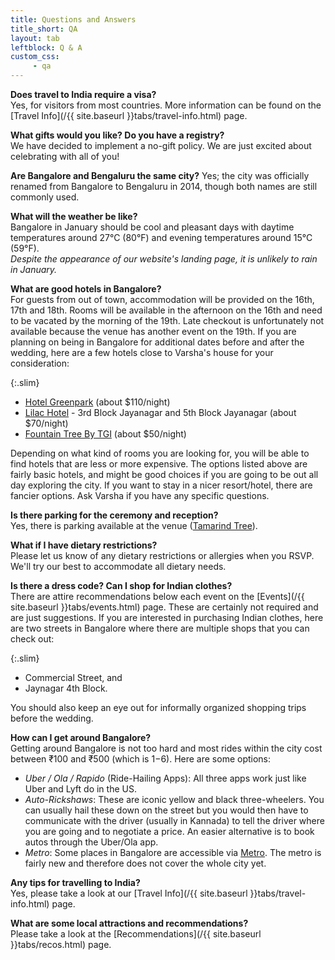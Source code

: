 ```yaml
---
title: Questions and Answers
title_short: QA
layout: tab
leftblock: Q & A
custom_css:
     - qa
---
```


**Does travel to India require a visa?**  
Yes, for visitors from most countries. More information can be found on the [Travel Info](/{{ site.baseurl }}tabs/travel-info.html) page.

**What gifts would you like? Do you have a registry?**  
We have decided to implement a no-gift policy. We are just excited about celebrating with all of you!

**Are Bangalore and Bengaluru the same city?** 
Yes; the city was officially renamed from Bangalore to Bengaluru in 2014, though both names are still commonly used. 

**What will the weather be like?**  
Bangalore in January should be cool and pleasant days with daytime temperatures around 27°C (80°F) and evening temperatures around 15°C (59°F).  
*Despite the appearance of our website's landing page, it is unlikely to rain in January.*

**What are good hotels in Bangalore?**  
For guests from out of town, accommodation will be provided on the 16th, 17th and 18th. Rooms will be available in the afternoon on the 16th and need to be vacated by the morning of the 19th. Late checkout is unfortunately not available because the venue has another event on the 19th. If you are planning on being in Bangalore for additional dates before and after the wedding, here are a few hotels close to Varsha's house for your consideration:

{:.slim}
- [Hotel Greenpark](https://hotelgreenpark.com/bengaluru/) (about $110/night)
- [Lilac Hotel](https://lilachotels.com/) - 3rd Block Jayanagar and 5th Block Jayanagar (about $70/night)
- [Fountain Tree By TGI](https://www.tgihotels.com/fountain-tree-jp-nagar-bangalore/) (about $50/night)

Depending on what kind of rooms you are looking for, you will be able to find hotels that are less or more expensive. The options listed above are fairly basic hotels, and might be good choices if you are going to be out all day exploring the city. If you want to stay in a nicer resort/hotel, there are fancier options. Ask Varsha if you have any specific questions.

**Is there parking for the ceremony and reception?**  
Yes, there is parking available at the venue ([Tamarind Tree](https://www.thetamarindtree.in/)).

**What if I have dietary restrictions?**  
Please let us know of any dietary restrictions or allergies when you RSVP. We'll try our best to accommodate all dietary needs. 

**Is there a dress code? Can I shop for Indian clothes?**  
There are attire recommendations below each event on the [Events](/{{ site.baseurl }}tabs/events.html) page. These are certainly not required and are just suggestions. If you are interested in purchasing Indian clothes, here are two streets in Bangalore where there are multiple shops that you can check out:

{:.slim}
- Commercial Street, and
- Jaynagar 4th Block.

You should also keep an eye out for informally organized shopping trips before the wedding.  

**How can I get around Bangalore?**  
Getting around Bangalore is not too hard and most rides within the city cost between ₹100 and ₹500 (which is $1-$6). Here are some options:
- *Uber / Ola / Rapido* (Ride-Hailing Apps): All three apps work just like Uber and Lyft do in the US. 
- *Auto-Rickshaws*: These are iconic yellow and black three-wheelers. You can usually hail these down on the street but you would then have to communicate with the driver (usually in Kannada) to tell the driver where you are going and to negotiate a price. An easier alternative is to book autos through the Uber/Ola app.  
- *Metro*: Some places in Bangalore are accessible via [Metro](https://english.bmrc.co.in/). The metro is fairly new and therefore does not cover the whole city yet.

**Any tips for travelling to India?**  
Yes, please take a look at our [Travel Info](/{{ site.baseurl }}tabs/travel-info.html) page. 

**What are some local attractions and recommendations?**  
Please take a look at the [Recommendations](/{{ site.baseurl }}tabs/recos.html) page.
